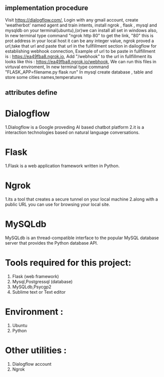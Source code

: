 ## implementation procedure
Visit https://dialogflow.com/,
Login with any gmail account,
create 'weatherbot' named agent and train intents,
install ngrok , flask , mysql and  mysqldb on your terminal(ubuntu),(or)we can install all set in windows also,
In new terminal type command  "ngrok http 80" to get the link,
"80" this is prot address in your local host it can be any integer value,
ngrok proved a url,take that url and paste that url in the fullfillment section in dailogflow for establishing webhook connection,
Example of url to be paste in fullfillment is : https://ea49fba8.ngrok.io,
Add "/webhook" to the url in fullfillment its looks like this : https://ea49fba8.ngrok.io/webhook,
We can run this files in virtuval enviroment,
In new terminal type command "FLASK_APP=filename.py flask run"
In mysql create database , table and store some cities names,temperatures
## attributes define
# Dialogflow
1.Dialogflow is a Google proveding AI based chatbot platform
2.it is a interaction technologies based on natural language conversations.
# Flask
1.Flask is a web application framework written in Python.
# Ngrok
1.its a tool that creates a secure tunnel on your local machine
2.along with a public URL you can use for browsing your local site.
# MySQLdb 
MySQLdb is an thread-compatible interface to the popular MySQL
database server that provides the Python database API.
# Tools required for this project:
1. Flask (web framework)
2. Mysql,Postgressql (database)
3. MySQLdb,Psycgp2
4. Sublime text or Text editor
# Environment :
1. Ubuntu 
2. Python
# Other utilities :
1. Dialogflow account
2. Ngrok
